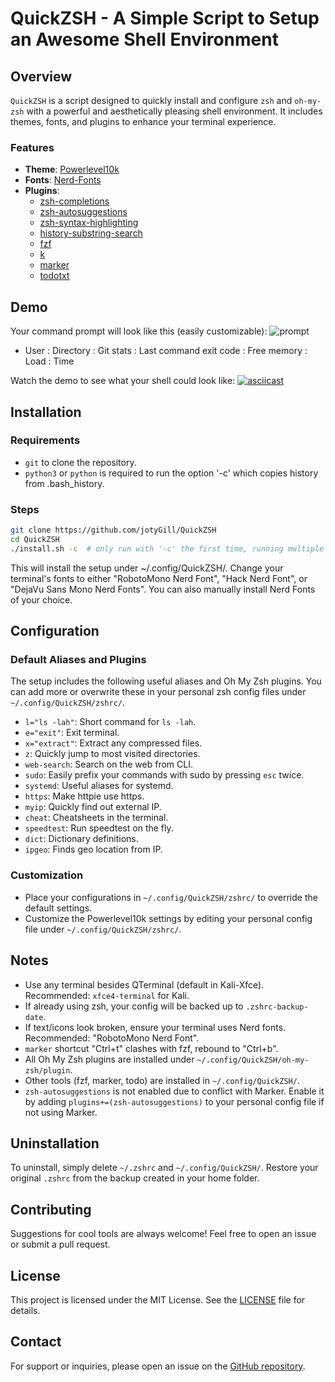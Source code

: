 # QuickZSH - A Simple Script to Setup an Awesome Shell Environment

## Overview
`QuickZSH` is a script designed to quickly install and configure `zsh` and `oh-my-zsh` with a powerful and aesthetically pleasing shell environment. It includes themes, fonts, and plugins to enhance your terminal experience.

### Features
- **Theme**: [Powerlevel10k](https://github.com/romkatv/powerlevel10k)
- **Fonts**: [Nerd-Fonts](https://github.com/ryanoasis/nerd-fonts)
- **Plugins**:
  - [zsh-completions](https://github.com/zsh-users/zsh-completions)
  - [zsh-autosuggestions](https://github.com/zsh-users/zsh-autosuggestions)
  - [zsh-syntax-highlighting](https://github.com/zsh-users/zsh-syntax-highlighting)
  - [history-substring-search](https://github.com/zsh-users/zsh-history-substring-search)
  - [fzf](https://github.com/junegunn/fzf)
  - [k](https://github.com/supercrabtree/k)
  - [marker](https://github.com/pindexis/marker)
  - [todotxt](https://github.com/todotxt/todo.txt-cli)

## Demo
Your command prompt will look like this (easily customizable):
![prompt](https://user-images.githubusercontent.com/8462091/43674765-8bb13a76-9817-11e8-8b7b-16b8b1998408.png)
- User : Directory : Git stats : Last command exit code : Free memory : Load : Time

Watch the demo to see what your shell could look like:
[![asciicast](https://asciinema.org/a/225226.svg)](https://asciinema.org/a/225226)

## Installation
### Requirements
- `git` to clone the repository.
- `python3` or `python` is required to run the option '-c' which copies history from .bash_history.

### Steps
```bash
git clone https://github.com/jotyGill/QuickZSH
cd QuickZSH
./install.sh -c  # only run with '-c' the first time, running multiple times will duplicate history entries
```

This will install the setup under ~/.config/QuickZSH/. Change your terminal's fonts to either "RobotoMono Nerd Font", "Hack Nerd Font", or "DejaVu Sans Mono Nerd Fonts". You can also manually install Nerd Fonts of your choice.


## Configuration
### Default Aliases and Plugins
The setup includes the following useful aliases and Oh My Zsh plugins. You can add more or overwrite these in your personal zsh config files under `~/.config/QuickZSH/zshrc/`.

- `l="ls -lah"`: Short command for `ls -lah`.
- `e="exit"`: Exit terminal.
- `x="extract"`: Extract any compressed files.
- `z`: Quickly jump to most visited directories.
- `web-search`: Search on the web from CLI.
- `sudo`: Easily prefix your commands with sudo by pressing `esc` twice.
- `systemd`: Useful aliases for systemd.
- `https`: Make httpie use https.
- `myip`: Quickly find out external IP.
- `cheat`: Cheatsheets in the terminal.
- `speedtest`: Run speedtest on the fly.
- `dict`: Dictionary definitions.
- `ipgeo`: Finds geo location from IP.

### Customization
- Place your configurations in `~/.config/QuickZSH/zshrc/` to override the default settings.
- Customize the Powerlevel10k settings by editing your personal config file under `~/.config/QuickZSH/zshrc/`.

## Notes
- Use any terminal besides QTerminal (default in Kali-Xfce). Recommended: `xfce4-terminal` for Kali.
- If already using zsh, your config will be backed up to `.zshrc-backup-date`.
- If text/icons look broken, ensure your terminal uses Nerd fonts. Recommended: "RobotoMono Nerd Font".
- `marker` shortcut "Ctrl+t" clashes with fzf, rebound to "Ctrl+b".
- All Oh My Zsh plugins are installed under `~/.config/QuickZSH/oh-my-zsh/plugin`.
- Other tools (fzf, marker, todo) are installed in `~/.config/QuickZSH/`.
- `zsh-autosuggestions` is not enabled due to conflict with Marker. Enable it by adding `plugins+=(zsh-autosuggestions)` to your personal config file if not using Marker.


## Uninstallation
To uninstall, simply delete `~/.zshrc` and `~/.config/QuickZSH/`. Restore your original `.zshrc` from the backup created in your home folder.

## Contributing
Suggestions for cool tools are always welcome! Feel free to open an issue or submit a pull request.

## License
This project is licensed under the MIT License. See the [LICENSE](LICENSE) file for details.

## Contact
For support or inquiries, please open an issue on the [GitHub repository](https://github.com/dioni-dev/QuickZSH).